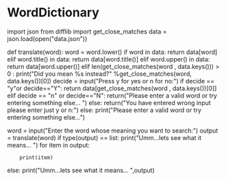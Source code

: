 # WordDictionary
import json
from difflib import get_close_matches
data = json.load(open("data.json"))

def translate(word):
    word = word.lower()
    if word in data:
        return data[word]
    elif word.title() in data:
        return data[word.title()]
    elif word.upper() in data:
        return data[word.upper()]
    elif len(get_close_matches(word , data.keys())) > 0 :
        print("Did you mean %s instead?" %get_close_matches(word, data.keys())[0])
        decide = input("Press y for yes or n for no:")
        if decide == "y"or decide=="Y":
            return data[get_close_matches(word , data.keys())[0]]
        elif decide == "n" or decide=="N":
            return("Please enter a valid word or try entering something else... ")
        else:
            return("You have entered wrong input please enter just y or n:")
    else:
        print("Please enter a valid word or try entering something else...")

word = input("Enter the word whose meaning you want to search:")
output = translate(word)
if type(output) == list:
    print("Umm...lets see what it means... ")
    for item in output:
       
        print(item)
else:
    print("Umm...lets see what it means... ",output)

